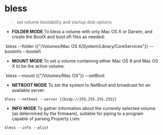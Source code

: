 # bless

> set volume bootability and startup disk options

- **FOLDER MODE** To bless a volume with only Mac OS X or Darwin, and create the BootX and boot.efi files as needed:

`bless --folder {{"/Volumes/Mac OS X/System/Library/CoreServices"}} --bootinfo --bootefi

- **MOUNT MODE** To set a volume containing either Mac OS 9 and Mac OS X to be the active volume:

`bless --mount {{"/Volumes/Mac OS"}} --setBoot

- **NETBOOT MODE** To set the system to NetBoot and broadcast for an available server:

`bless --netboot --server {{bsdp://255.255.255.255}}`

- **INFO MODE** To gather information about the currently selected volume (as determined by the firmware), suitable for piping to a program capable of parsing Property Lists:

`bless --info --plist`
